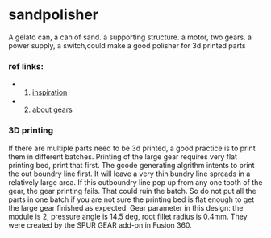 # sandpolisher
A gelato can, a can of sand. a supporting structure. a motor, two gears. a power supply, a switch,could make a good polisher for 3d printed parts


### ref links:
- 1. [inspiration](https://www.thingiverse.com/thing:3666116)
- 2. [about gears](http://fab.cba.mit.edu/classes/863.09/people/cranor/How_to_Make_%28Almost%29_Anything/David_Cranor/Entries/2009/10/12_Entry_1_files/module.pdf)
### 3D printing
If there are multiple parts need to be 3d printed, a good practice is to print them in different batches. Printing of the large gear requires very flat printing bed, print that first. The gcode generating algrithm intents to print the out boundry line first. It will leave a very thin bundry line spreads in a relatively large area. If this outboundry line pop up from any one tooth of the gear, the gear printing fails. That could ruin the batch. So do not put all the parts in one batch if you are not sure the printing bed is flat enough to get the large gear finished as expected.
Gear parameter in this design: the module is 2, pressure angle is 14.5 deg, root fillet radius is 0.4mm. They were created by the SPUR GEAR add-on in Fusion 360.
